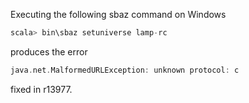 Executing the following sbaz command on Windows
```scala
scala> bin\sbaz setuniverse lamp-rc
```
produces the error
```scala
java.net.MalformedURLException: unknown protocol: c
```
fixed in r13977.
